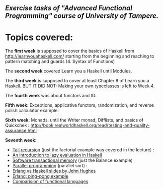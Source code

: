 ## *Exercise tasks of "Advanced Functional Programming" course of University of Tampere.*

# Topics covered:

    
The **first week** is supposed to cover the basics of Haskell from http://learnyouahaskell.com/ starting from the beginning and reaching to  pattern matching and guards (4. Syntax of Functions)

The **second week** covered Learn you a Haskell until Modules.

The **third week** is supposed to cover at least Chapter 8 of Learn you a Haskell. BUT IT DID NOT: Making your own typeclasses is left to Week 4.

The **fourth week** was about functors and IO.

**Fifth week**: Exceptions, applicative functors, randomization, and reverse polish calculator example.

**Sixth week**: Monads, until the Writer monad, Difflists, and basics of Quickchek : http://book.realworldhaskell.org/read/testing-and-quality-assurance.html

**Seventh week**:
- [Tail recursion](http://www.cs.bham.ac.uk/~vxs/teaching/Haskell/handouts/tail-recursion.pdf) (just the factorial example was covered in the lecture) : 
- [An introduction to lazy evaluation in Haskell](https://github.com/pushcx/hpffp-resources/blob/master/Chapter%2027/The%20Incomplete%20Guide%20to%20Lazy%20Evaluation%201:%20How%20Lazy%20Evaluation%20Works%20in%20Haskell.pdf)
- [Software transactional memory](http://book.realworldhaskell.org/read/software-transactional-memory.html) (just the Balance example) 
- [Parallel programming](http://book.realworldhaskell.org/read/concurrent-and-multicore-programming.html) (parallel sort) : 
- [Erlang vs Haskell slides by John Hughes](http://www.cse.chalmers.se/edu/year/2018/course/DAT280_Parallel_Functional_Programming/Material/ErlangIntro/slides.pdf)
- [Erlang: ping-pong example](http://erlang.org/doc/getting_started/conc_prog.html)
- [Comparision of functional languages](https://en.wikipedia.org/wiki/Comparison_of_functional_programming_languages)
